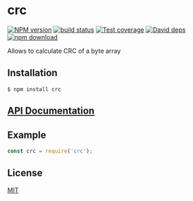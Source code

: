 # crc

  [![NPM version][npm-image]][npm-url]
  [![build status][travis-image]][travis-url]
  [![Test coverage][codecov-image]][codecov-url]
  [![David deps][david-image]][david-url]
  [![npm download][download-image]][download-url]
  
Allows to calculate CRC of a byte array

## Installation

`$ npm install crc`

## [API Documentation](https://cheminfo.github.io/crc/)

## Example

```js
const crc = require('crc');
```


## License

[MIT](./LICENSE)

[npm-image]: https://img.shields.io/npm/v/crc.svg?style=flat-square
[npm-url]: https://www.npmjs.com/package/crc
[travis-image]: https://img.shields.io/travis/cheminfo/crc/master.svg?style=flat-square
[travis-url]: https://travis-ci.org/cheminfo/crc
[codecov-image]: https://img.shields.io/codecov/c/github/cheminfo/crc.svg?style=flat-square
[codecov-url]: https://codecov.io/gh/cheminfo/crc
[david-image]: https://img.shields.io/david/cheminfo/crc.svg?style=flat-square
[david-url]: https://david-dm.org/cheminfo/crc
[download-image]: https://img.shields.io/npm/dm/crc.svg?style=flat-square
[download-url]: https://www.npmjs.com/package/crc
